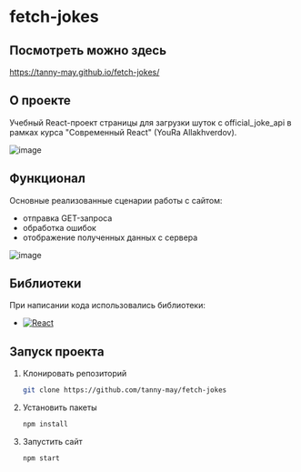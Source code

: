 # fetch-jokes

## Посмотреть можно здесь 
https://tanny-may.github.io/fetch-jokes/

## О проекте
Учебный React-проект страницы для загрузки шуток с official_joke_api в рамках курса "Современный React" (YouRa Allakhverdov).

![image](https://github.com/tanny-may/fetch-jokes/assets/111642725/6e9cb1c1-aa97-498f-b5aa-94e85daa25ba)

## Функционал
Основные реализованные сценарии работы с сайтом:
* отправка GET-запроса
* обработка ошибок
* отображение полученных данных с сервера
  
![image](https://github.com/tanny-may/fetch-jokes/assets/111642725/bab608b1-1865-46f9-9c2c-ed4a609aeb07)

## Библиотеки
При написании кода использовались библиотеки:
* [![React][React.js]][React-url]

## Запуск проекта
1. Клонировать репозиторий
   ```sh
   git clone https://github.com/tanny-may/fetch-jokes
   ```
2. Установить пакеты
   ```sh
   npm install
   ```
3. Запустить сайт
   ```sh
   npm start
   ```

<!-- MARKDOWN LINKS & IMAGES -->
[React.js]: https://img.shields.io/badge/React-20232A?style=flat&logo=react&logoColor=61DAFB
[React-url]: https://reactjs.org/
